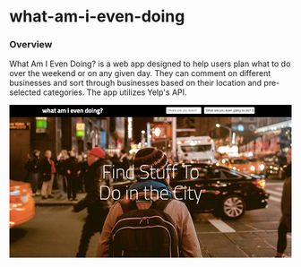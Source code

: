 # what-am-i-even-doing

### Overview

What Am I Even Doing? is a web app designed to help users plan what to do over the weekend or on any given day. They can comment on different businesses and sort through businesses based on their location and pre-selected categories. The app utilizes Yelp's API.

![ScreenShot](/public/images/app-screenshot.jpg)
